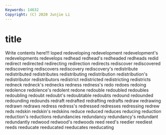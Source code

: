 ```yaml
---
Keywords: 14632
Copyright: (C) 2020 Junjie Li
---
```


# title

Write contents here!!!
loped 
redeveloping 
redevelopment 
redevelopment's 
redevelopments 
redevelops 
redhead
redhead's 
redheaded 
redheads 
redid 
redirect 
redirected 
redirecting 
redirection 
redirects 
rediscover
rediscovered 
rediscovering 
rediscovers 
rediscovery 
rediscovery's 
redistribute 
redistributed 
redistributes 
redistributing 
redistribution
redistribution's 
redistributor 
redistributors 
redistrict 
redistricted 
redistricting 
redistricts 
redneck 
redneck's 
rednecks
redness 
redness's 
redo 
redoes 
redoing 
redolence 
redolence's 
redolent 
redone 
redouble
redoubled 
redoubles 
redoubling 
redoubt 
redoubt's 
redoubtable 
redoubts 
redound 
redounded 
redounding
redounds 
redraft 
redrafted 
redrafting 
redrafts 
redraw 
redrawing 
redrawn 
redraws 
redress
redress's 
redressed 
redresses 
redressing 
redrew 
reds 
redskin 
redskin's 
redskins 
reduce
reduced 
reduces 
reducing 
reduction 
reduction's 
reductions 
redundancies 
redundancy 
redundancy's 
redundant
redundantly 
redwood 
redwood's 
redwoods 
reed 
reed's 
reedier 
reediest 
reeds 
reeducate
reeducated 
reeducates 
reeducating 
